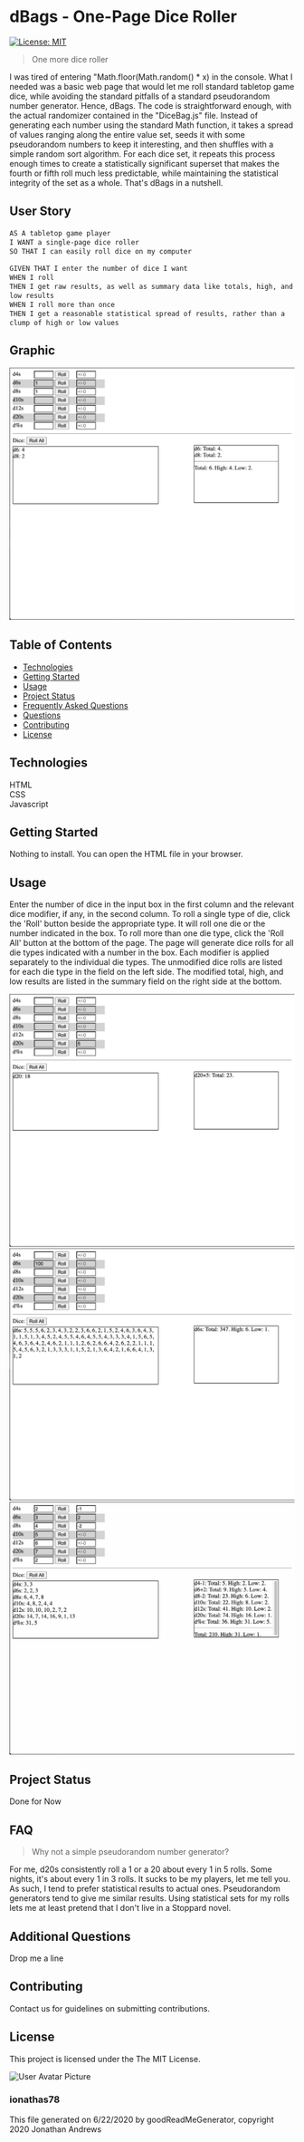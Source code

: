 # dBags - One-Page Dice Roller
[![License: MIT](https://img.shields.io/badge/License-MIT-yellow.svg)](https://opensource.org/licenses/MIT)

> One more dice roller

I was tired of entering "Math.floor(Math.random() * x) in the console.
What I needed was a basic web page that would let me roll standard tabletop
game dice, while avoiding the standard pitfalls of a standard pseudorandom
number generator. 
Hence, dBags. The code is straightforward enough, with the actual randomizer
contained in the "DiceBag.js" file. Instead of generating each number using the
standard Math function, it takes a spread of values ranging along the entire
value set, seeds it with some pseudorandom numbers to keep it interesting, and
then shuffles with a simple random sort algorithm. For each dice set, it repeats
this process enough times to create a statistically significant superset that
makes the fourth or fifth roll much less predictable, while maintaining the
statistical integrity of the set as a whole.
That's dBags in a nutshell.


## User Story

```
AS A tabletop game player 
I WANT a single-page dice roller
SO THAT I can easily roll dice on my computer
```

```
GIVEN THAT I enter the number of dice I want
WHEN I roll
THEN I get raw results, as well as summary data like totals, high, and low results
WHEN I roll more than once
THEN I get a reasonable statistical spread of results, rather than a clump of high or low values
```
            


## Graphic
![Project Image 0](assets/images/dBags_Main_ScreenShot.jpg)

## Table of Contents
* [Technologies](#Technologies)
* [Getting Started](#Getting)
* [Usage](#Usage)
* [Project Status](#Project)
* [Frequently Asked Questions](#FAQ)
* [Questions](#Additional)
* [Contributing](#Contributing)
* [License](#License)
## Technologies
HTML\
CSS\
Javascript

## Getting Started
Nothing to install. You can open the HTML file in your browser.



## Usage
Enter the number of dice in the input box in the first column and the relevant
dice modifier, if any, in the second column. To roll a single type of die, click
the 'Roll' button beside the appropriate type. It will roll one die or the number
indicated in the box. To roll more than one die type, click the 'Roll All' button
at the bottom of the page. The page will generate dice rolls for all die types
indicated with a number in the box. Each modifier is applied separately to the
individual die types.
The unmodified dice rolls are listed for each die type in the field on the left
side. The modified total, high, and low results are listed in the summary field
on the right side at the bottom.

![Project Usage Image 0](assets/images/dBags_d20_ScreenShot.jpg)
![Project Usage Image 1](assets/images/dBags_d6s_ScreenShot.jpg)
![Project Usage Image 2](assets/images/dBags_dLotz_ScreenShot.jpg)


## Project Status
Done for Now

## FAQ
> Why not a simple pseudorandom number generator?

For me, d20s consistently roll a 1 or a 20 about every 1 in 5 rolls. Some nights,
it's about every 1 in 3 rolls. It sucks to be my players, let me tell you.
As such, I tend to prefer statistical results to actual ones. Pseudorandom 
generators tend to give me similar results.
Using statistical sets for my rolls lets me at least pretend that I don't live
in a Stoppard novel.


## Additional Questions
Drop me a line

## Contributing
Contact us for guidelines on submitting contributions.

## License
This project is licensed under the The MIT License.

![User Avatar Picture](https://avatars1.githubusercontent.com/u/61706660?v=4)
### ionathas78

This file generated on 6/22/2020 by goodReadMeGenerator, copyright 2020 Jonathan Andrews

